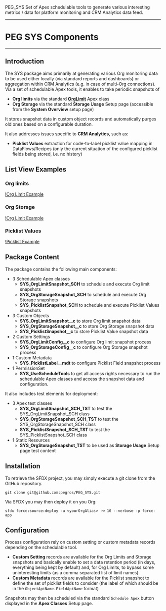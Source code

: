 PEG_SYS
Set of Apex schedulable tools to generate various interesting metrics / data for platform monitoring and CRM Analytics data feed.

---
# PEG SYS Components
---

## Introduction

The SYS package aims primarily at generating various Org monitoring data to be used either locally
(via standard reports and dashboards) or aggregation within CRM Analytics (e.g. in case of multi-Org
connections). Via a set of schedulable Apex tools, it enables to take periodic snapshots of
* **Org limits** via the standard **[OrgLimit](https://developer.salesforce.com/docs/atlas.en-us.238.0.apexref.meta/apexref/apex_class_System_OrgLimit.htm)** Apex class
* **Org Storage** via the standard **Storage Usage** Setup page (accessible from the **System Overview** setup page)

It stores snapshot data in custom object records and automatically purges old ones based on a configurable 
duration.

It also addresses issues specific to **CRM Analytics**, such as:
* **Picklist Values** extraction for code-to-label picklist value mapping in DataFlows/Recipes (only the current
  situation of the configured picklist fields being stored, i.e. no history)

## List View Examples

###  **Org limits**

[!Org Limit Example](/media/OrgLimit.png)

### **Org Storage**

[!Org Limit Example](/media/OrgStorage.png)

### **Picklist Values**

[!Picklist Example](/media/Picklist.png)


## Package Content

The package contains the following main components:
* 3 Schedulable Apex classes
    * **SYS_OrgLimitSnapshot_SCH** to schedule and execute Org limit snapshots
    * **SYS_OrgStorageSnapshot_SCH** to schedule and execute Org Storage snapshots
    * **SYS_PicklistSnapshot_SCH** to schedule and execute Picklist Values snapshots
* 3 Custom Objects
    * **SYS_OrgLimitSnapshot__c** to store Org limit snapshot data
    * **SYS_OrgStorageSnapshot__c** to store Org Storage snapshot data
    * **SYS_PicklistSnapshot__c** to store Picklist Value snapshot data
* 2 Custom Settings
    * **SYS_OrgLimitConfig__c** to configure Org limit snapshot process
    * **SYS_OrgStorageConfig__c** to configure Org Storage snapshot process
* 1 Custom Metadata
    * **SYS_PicklistLabel__mdt** to configure Picklist Field snapshot process
* 1 PermissionSet
    * **SYS_UseScheduleTools** to get all access rights necessary to run the schedulable
    Apex classes and access the snapshot data and configuration.

It also includes test elements for deployment:
* 3 Apex test classes
    * **SYS_OrgLimitSnapshot_SCH_TST** to test the SYS_OrgLimitSnapshot_SCH class
    * **SYS_OrgStorageSnapshot_SCH_TST** to test the SYS_OrgStorageSnapshot_SCH class
    * **SYS_PicklistSnapshot_SCH_TST** to test the SYS_PicklistSnapshot_SCH class
* 1 Static Resources
    * **SYS_OrgStorageSnapshot_TST** to be used as **Storage Usage** Setup page test content


## Installation

To retrieve the SFDX project, you may simply execute a git clone from the GitHub repository.
```
git clone git@github.com:pegros/PEG_SYS.git
```

Via SFDX you may then deploy it on you Org
```
sfdx force:source:deploy -u <yourOrgAlias> -w 10 --verbose -p force-app
```


## Configuration

Process configuration rely on custom setting or custom metadata records depending on the
schedulable tool.
* **Custom Setting** records are available for the Org Limits and Storage snapshots and basically
enable to set a data retention period (in days, everything being kept by default) and, for Org Limits,
to bypass some uninteresting limits (as a comma separated list of limit names).
* **Custom Metadata** records are available for the Picklist snapshot to define the set of
picklist fields to consider (the label of which should be in the `ObjectApiName.FieldApiName` format)

Snapshots may then be scheduled via the standard `Schedule Apex` button displayed in the
**Apex Classes** Setup page.